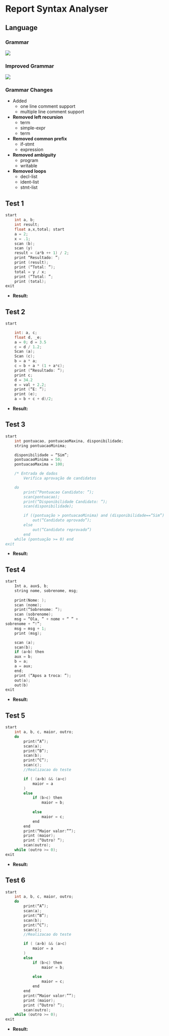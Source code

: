 # Report Syntax Analyser

## Language 

### Grammar

![  ](../doc/Grammar.png)

### Improved Grammar

![  ](../doc/Grammar_2.png)

### Grammar Changes
* Added
  * one line comment support
  * multiple line comment support 
* **Removed left recursion**
  * term
  * simple-expr
  * term
* **Removed common prefix**
  * if-stmt
  * expression
* **Removed ambiguity**
  * program
  * writable
* **Removed loops**  
  * decl-list
  * ident-list
  * stmt-list

## Test 1

```c
start
    int a, b;
    int result;
    float a,x,total; start
    a = 2;
    x = .1;
    scan (b);
    scan (y)
    result = (a*b ++ 1) / 2;
    print “Resultado: ”;
    print (result);
    print (“Total: ”);
    total = y / x;
    print (“Total: ”;
    print (total);
exit
```
* **Result:**
  
## Test 2

```c
start

    int: a, c;
    float d, _e;
    a = 0; d = 3.5
    c = d / 1.2;
    Scan (a);
    Scan (c);
    b = a * a;
    c = b + a * (1 + a*c);
    print (“Resultado: ”);
    print c;
    d = 34.2
    e = val + 2.2;
    print (“E: ”);
    print (e);
    a = b + c + d)/2;
```
* **Result:**

## Test 3

```c
start
    int pontuacao, pontuacaoMaxina, disponibilidade;
    string pontuacaoMinima;

    disponibilidade = “Sim”;
    pontuacaoMinima = 50;
    pontuacaoMaxima = 100;

    /* Entrada de dados
        Verifica aprovação de candidatos

    do
        print(“Pontuacao Candidato: ”);
        scan(pontuacao);
        print(“Disponibilidade Candidato: ”);
        scan(disponibilidade);

        if ((pontuação > pontuacaoMinima) and (disponibilidade==“Sim”) then
            out(“Candidato aprovado”);
        else
            out(“Candidato reprovado”)
        end
    while (pontuação >= 0) end
exit
```
* **Result:**

## Test 4

```c
start
    Int a, aux$, b;
    string nome, sobrenome, msg;
    
    print(Nome: );
    scan (nome);
    print(“Sobrenome: ”);
    scan (sobrenome);
    msg = “Ola, ” + nome + “ ” +
sobrenome + “!”;
    msg = msg + 1;
    print (msg);

    scan (a);
    scan(b);
    if (a>b) then
    aux = b;
    b = a;
    a = aux;
    end;
    print (“Apos a troca: ”);
    out(a);
    out(b)
exit
```
* **Result:**

## Test 5

```c
start
    int a, b, c, maior, outro;
    do
        print(“A”);
        scan(a);
        print(“B”);
        scan(b);
        print(“C”);
        scan(c);
        //Realizacao do teste

        if ( (a>b) && (a>c)
            maior = a
        )
        else
            if (b>c) then
                maior = b;
                
            else
                maior = c;
            end
        end
        print(“Maior valor:””);
        print (maior);
        print (“Outro? ”);
        scan(outro);
    while (outro >= 0);
exit
```
* **Result:**

## Test 6

```c
start
    int a, b, c, maior, outro;
    do
        print(“A”);
        scan(a);
        print(“B”);
        scan(b);
        print(“C”);
        scan(c);
        //Realizacao do teste

        if ( (a>b) && (a>c)
            maior = a
        )
        else
            if (b>c) then
                maior = b;
                
            else
                maior = c;
            end
        end
        print(“Maior valor:””);
        print (maior);
        print (“Outro? ”);
        scan(outro);
    while (outro >= 0);
exit
```
* **Result:**